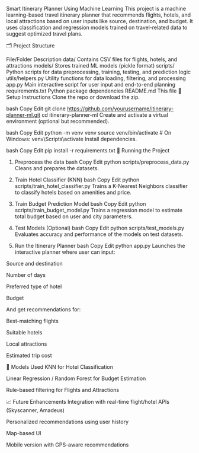 Smart Itinerary Planner Using Machine Learning
This project is a machine learning-based travel itinerary planner that recommends flights, hotels, and local attractions based on user inputs like source, destination, and budget. It uses classification and regression models trained on travel-related data to suggest optimized travel plans.

🗂️ Project Structure

File/Folder	Description
data/	Contains CSV files for flights, hotels, and attractions
models/	Stores trained ML models (pickle format)
scripts/	Python scripts for data preprocessing, training, testing, and prediction logic
utils/helpers.py	Utility functions for data loading, filtering, and processing
app.py	Main interactive script for user input and end-to-end planning
requirements.txt	Python package dependencies
README.md	This file
🔧 Setup Instructions
Clone the repo or download the zip.

bash
Copy
Edit
git clone https://github.com/yourusername/itinerary-planner-ml.git
cd itinerary-planner-ml
Create and activate a virtual environment (optional but recommended).

bash
Copy
Edit
python -m venv venv
source venv/bin/activate  # On Windows: venv\Scripts\activate
Install dependencies.

bash
Copy
Edit
pip install -r requirements.txt
🚀 Running the Project
1. Preprocess the data
bash
Copy
Edit
python scripts/preprocess_data.py
Cleans and prepares the datasets.

2. Train Hotel Classifier (KNN)
bash
Copy
Edit
python scripts/train_hotel_classifier.py
Trains a K-Nearest Neighbors classifier to classify hotels based on amenities and price.

3. Train Budget Prediction Model
bash
Copy
Edit
python scripts/train_budget_model.py
Trains a regression model to estimate total budget based on user and city parameters.

4. Test Models (Optional)
bash
Copy
Edit
python scripts/test_models.py
Evaluates accuracy and performance of the models on test datasets.

5. Run the Itinerary Planner
bash
Copy
Edit
python app.py
Launches the interactive planner where user can input:

Source and destination

Number of days

Preferred type of hotel

Budget

And get recommendations for:

Best-matching flights

Suitable hotels

Local attractions

Estimated trip cost

🧠 Models Used
KNN for Hotel Classification

Linear Regression / Random Forest for Budget Estimation

Rule-based filtering for Flights and Attractions

📈 Future Enhancements
Integration with real-time flight/hotel APIs (Skyscanner, Amadeus)

Personalized recommendations using user history

Map-based UI

Mobile version with GPS-aware recommendations
